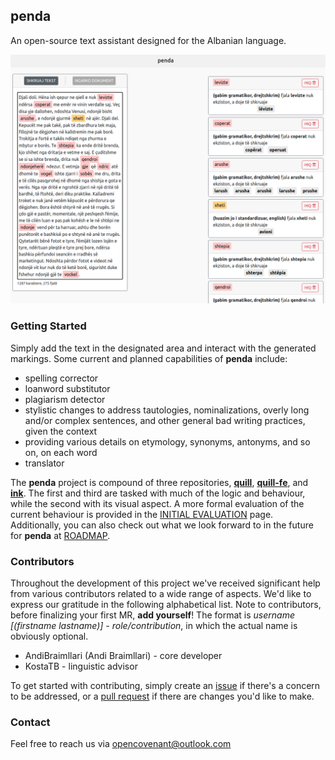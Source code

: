 ## penda

An open-source text assistant designed for the Albanian language.

![a penda example](docs/penda_example.png)

### Getting Started

Simply add the text in the designated area and interact with the generated markings. Some current and planned
capabilities of **penda** include:

- spelling corrector
- loanword substitutor
- plagiarism detector
- stylistic changes to address tautologies, nominalizations, overly long and/or complex sentences, and other general bad
  writing practices, given the context
- providing various details on etymology, synonyms, antonyms, and so on, on each word
- translator

The **penda** project is compound of three repositories, [**quill**](https://github.com/OpenCovenant/quill),
[**quill-fe**](https://github.com/OpenCovenant/quill-fe), and [**ink**](https://github.com/OpenCovenant/ink). The first
and third are tasked with much of the logic and behaviour, while the second with its visual aspect. A more formal
evaluation of the current behaviour is provided in the [INITIAL EVALUATION](docs/INITIAL_EVALUATION.md) page.
Additionally, you can also check out what we look forward to in the future for **penda** at [ROADMAP](docs/ROADMAP.md).

### Contributors

Throughout the development of this project we've received significant help from various contributors related to a wide
range of aspects. We'd like to express our gratitude in the following alphabetical list. Note to contributors, before
finalizing your first MR, **add yourself**! The format is _username [(firstname lastname)] - role/contribution_, in
which the actual name is obviously optional.

- AndiBraimllari (Andi Braimllari) - core developer
- KostaTB - linguistic advisor

To get started with contributing, simply create an [issue](https://github.com/OpenCovenant/quill-fe/issues) if there's a
concern to be addressed, or a [pull request](https://github.com/OpenCovenant/quill-fe/pulls) if there are changes you'd
like to make.

### Contact

Feel free to reach us via opencovenant@outlook.com
